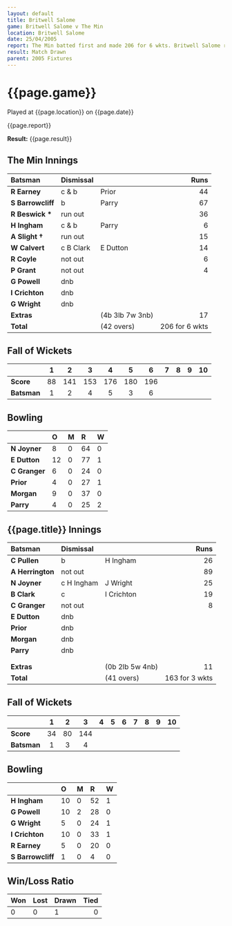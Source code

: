 ```yaml
---
layout: default
title: Britwell Salome
game: Britwell Salome v The Min
location: Britwell Salome
date: 25/04/2005
report: The Min batted first and made 206 for 6 wkts. Britwell Salome replied with 163 for 3 wkts
result: Match Drawn
parent: 2005 Fixtures
---
```


# {{page.game}}

Played at {{page.location}} on {{page.date}}

{{page.report}}

**Result:** {{page.result}}

## The Min Innings

| Batsman | Dismissal |  | Runs |
|:---|:---|---|---:|
| **R Earney** | c & b | Prior | 44 |
| **S Barrowcliff** | b | Parry | 67 |
| **R Beswick &#42;** | run out |  | 36 |
| **H Ingham** | c & b | Parry | 6 |
| **A Slight &#8224;** | run out |  | 15 |
| **W Calvert** | c B Clark | E Dutton | 14 |
| **R Coyle** | not out |  | 6 |
| **P Grant** | not out |  | 4 |
| **G Powell** | dnb |  |  |
| **I Crichton** | dnb |  |  |
| **G Wright** | dnb |  |  |
| **Extras** | | (4b 3lb 7w 3nb) | 17 |
| **Total** | | (42 overs) | 206 for 6 wkts |

## Fall of Wickets

| | 1 | 2 | 3 | 4 | 5 | 6 | 7 | 8 | 9 | 10 |
|---|:---:|:---:|:---:|:---:|:---:|:---:|:---:|:---:|:---:|:---:|
| **Score** | 88 | 141 | 153 | 176 | 180 | 196 |  |  |  |  |
| **Batsman** | 1 | 2 | 4 | 5 | 3 | 6 |  |  |  |  |

## Bowling

| | O | M | R | W |
|---|:---|:---|:---|:---|
| **N Joyner** | 8 | 0 | 64 | 0 |
| **E Dutton** | 12 | 0 | 77 | 1 |
| **C Granger** | 6 | 0 | 24 | 0 |
| **Prior** | 4 | 0 | 27 | 1 |
| **Morgan** | 9 | 0 | 37 | 0 |
| **Parry** | 4 | 0 | 25 | 2 |

## {{page.title}} Innings

| Batsman | Dismissal |  | Runs |
|:---|:---|---|---:|
| **C Pullen** | b | H Ingham | 26 |
| **A Herrington** | not out |  | 89 |
| **N Joyner** | c H Ingham | J Wright | 25 |
| **B Clark** | c | I Crichton | 19 |
| **C Granger** | not out |  | 8 |
| **E Dutton** | dnb |  |  |
| **Prior** | dnb |  |  |
| **Morgan** | dnb |  |  |
| **Parry** | dnb |  |  |
|  |  |  |  |
|  |  |  |  |
| **Extras** | | (0b 2lb 5w 4nb) | 11 |
| **Total** | | (41 overs) | 163 for 3 wkts |

## Fall of Wickets

| | 1 | 2 | 3 | 4 | 5 | 6 | 7 | 8 | 9 | 10 |
|---|:---:|:---:|:---:|:---:|:---:|:---:|:---:|:---:|:---:|:---:|
| **Score** | 34 | 80 | 144 |  |  |  |  |  |  |  |
| **Batsman** | 1 | 3 | 4 |  |  |  |  |  |  |  |

## Bowling

| | O | M | R | W |
|---|:---|:---|:---|:---|
| **H Ingham** | 10 | 0 | 52 | 1 |
| **G Powell** | 10 | 2 | 28 | 0 |
| **G Wright** | 5 | 0 | 24 | 1 |
| **I Crichton** | 10 | 0 | 33 | 1 |
| **R Earney** | 5 | 0 | 20 | 0 |
| **S Barrowcliff** | 1 | 0 | 4 | 0 |

## Win/Loss Ratio

| Won | Lost | Drawn | Tied |
|:---|:---|:---|---:|
| 0 | 0 | 1 | 0 |